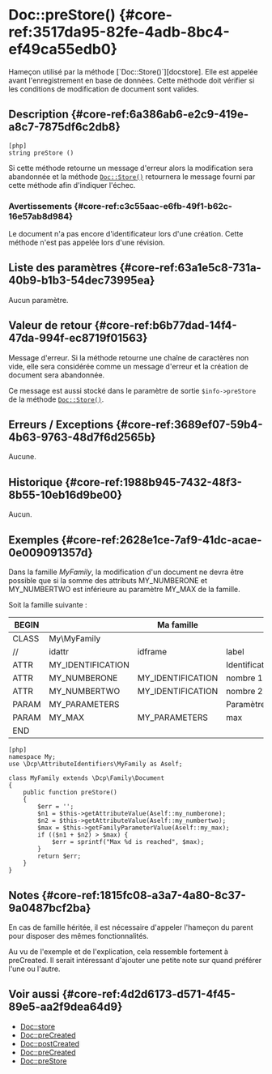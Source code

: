 # Doc::preStore() {#core-ref:3517da95-82fe-4adb-8bc4-ef49ca55edb0}

<div class="short-description" markdown="1">
Hameçon utilisé par la méthode [`Doc::Store()`][docstore]. Elle est appelée
avant l'enregistrement en base de données. Cette méthode doit vérifier si les
conditions de modification de document sont valides.

</div>

## Description {#core-ref:6a386ab6-e2c9-419e-a8c7-7875df6c2db8}

    [php]
    string preStore ()

Si cette méthode retourne un message d'erreur alors la modification sera
abandonnée et la méthode [`Doc::Store()`][docstore] retournera le message fourni
par cette méthode afin d'indiquer l'échec.


### Avertissements {#core-ref:c3c55aac-e6fb-49f1-b62c-16e57ab8d984}

Le document n'a pas encore d'identificateur lors d'une création.
Cette méthode n'est pas appelée lors d'une révision.

## Liste des paramètres {#core-ref:63a1e5c8-731a-40b9-b1b3-54dec73995ea}

Aucun paramètre.

## Valeur de retour {#core-ref:b6b77dad-14f4-47da-994f-ec8719f01563}

Message d'erreur. Si la méthode retourne une chaîne de caractères non vide, elle
sera considérée comme un message d'erreur et la création de document sera
abandonnée.

Ce message est aussi stocké dans le paramètre de sortie `$info->preStore` de la
méthode [`Doc::Store()`][docstore].

## Erreurs / Exceptions {#core-ref:3689ef07-59b4-4b63-9763-48d7f6d2565b}

Aucune.

## Historique {#core-ref:1988b945-7432-48f3-8b55-10eb16d9be00}

Aucun.

## Exemples {#core-ref:2628e1ce-7af9-41dc-acae-0e009091357d}

Dans la famille _MyFamily_, la modification d'un document ne devra être
possible que si la somme des attributs MY_NUMBERONE et MY_NUMBERTWO est
inférieure au paramètre MY_MAX de la famille.

Soit la famille suivante :

| BEGIN |                   |     Ma famille    |                |     | MYFAMILY |       |     |     |
| ----- | ----------------- | ----------------- | -------------- | --- | -------- | ----- | --- | --- |
| CLASS | My\MyFamily       |                   |                |     |          |       |     |     |
| //    | idattr            | idframe           | label          | T   | A        | type  | ord | vis |
| ATTR  | MY_IDENTIFICATION |                   | Identification | N   | N        | frame | 10  | W   |
| ATTR  | MY_NUMBERONE      | MY_IDENTIFICATION | nombre 1       | Y   | N        | int   | 20  | W   |
| ATTR  | MY_NUMBERTWO      | MY_IDENTIFICATION | nombre 2       | N   | N        | int   | 30  | W   |
| PARAM | MY_PARAMETERS     |                   | Paramètres     | N   | N        | frame | 10  | W   |
| PARAM | MY_MAX            | MY_PARAMETERS     | max            | N   | N        | int   | 20  | W   |
| END   |                   |                   |                |     |          |       |     |     |


    [php]
    namespace My;
    use \Dcp\AttributeIdentifiers\MyFamily as Aself;
    
    class MyFamily extends \Dcp\Family\Document
    {
        public function preStore()
        {
            $err = '';
            $n1 = $this->getAttributeValue(Aself::my_numberone);
            $n2 = $this->getAttributeValue(Aself::my_numbertwo);
            $max = $this->getFamilyParameterValue(Aself::my_max);
            if (($n1 + $n2) > $max) {
                $err = sprintf("Max %d is reached", $max);
            }
            return $err;
        }
    }

## Notes {#core-ref:1815fc08-a3a7-4a80-8c37-9a0487bcf2ba}

En cas de famille héritée, il est nécessaire d'appeler l'hameçon du parent pour
disposer des mêmes fonctionnalités.

<span class="fixme" data-assignedto="EBR">Au vu de l'exemple et de
l'explication, cela ressemble fortement à preCreated. Il serait intéressant
d'ajouter une petite note sur quand préférer l'une ou l'autre.</span>

## Voir aussi {#core-ref:4d2d6173-d571-4f45-89e5-aa2f9dea64d9}

*   [Doc::store][docstore]
*   [Doc::preCreated][docprecreated]
*   [Doc::postCreated][docpostcreated]
*   [Doc::preCreated][docprecreated]
*   [Doc::preStore][docprestore]

<!-- links -->
[docstore]:         #core-ref:b8540d13-ece6-4e9e-9b72-6a56bca9da12
[docpostcreated]:   #core-ref:b8f80e6b-a374-4bf4-bc76-47290cd69c45 "Hameçon Doc::postCreated()"
[docpoststore]:     #core-ref:99520a31-0aef-4bc6-b20a-114737059d17 "Hameçon Doc::postStore()"
[docprestore]:      #core-ref:3517da95-82fe-4adb-8bc4-ef49ca55edb0 "Hameçon Doc::preStore()"
[docprecreated]:    #core-ref:e85aa9d4-5e62-4a60-9d1c-f60433301747 "Hameçon Doc::preCreated()"
[docprerefresh]:    #core-ref:580d6be1-6b6a-439b-abd7-34b26cfaf2e5 "Hameçon Doc::preRefresh()"
[docpostrefresh]:   #core-ref:9352c534-3691-41e3-b293-599db8e9a4fd "Hameçon Doc::postRefresh()"
[docrevise]:        #core-ref:882e3730-0483-4dbc-9b9d-0d0b5cc31d38